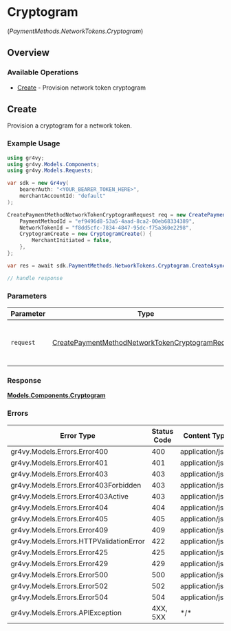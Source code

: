 # Cryptogram
(*PaymentMethods.NetworkTokens.Cryptogram*)

## Overview

### Available Operations

* [Create](#create) - Provision network token cryptogram

## Create

Provision a cryptogram for a network token.

### Example Usage

```csharp
using gr4vy;
using gr4vy.Models.Components;
using gr4vy.Models.Requests;

var sdk = new Gr4vy(
    bearerAuth: "<YOUR_BEARER_TOKEN_HERE>",
    merchantAccountId: "default"
);

CreatePaymentMethodNetworkTokenCryptogramRequest req = new CreatePaymentMethodNetworkTokenCryptogramRequest() {
    PaymentMethodId = "ef9496d8-53a5-4aad-8ca2-00eb68334389",
    NetworkTokenId = "f8dd5cfc-7834-4847-95dc-f75a360e2298",
    CryptogramCreate = new CryptogramCreate() {
        MerchantInitiated = false,
    },
};

var res = await sdk.PaymentMethods.NetworkTokens.Cryptogram.CreateAsync(req);

// handle response
```

### Parameters

| Parameter                                                                                                                     | Type                                                                                                                          | Required                                                                                                                      | Description                                                                                                                   |
| ----------------------------------------------------------------------------------------------------------------------------- | ----------------------------------------------------------------------------------------------------------------------------- | ----------------------------------------------------------------------------------------------------------------------------- | ----------------------------------------------------------------------------------------------------------------------------- |
| `request`                                                                                                                     | [CreatePaymentMethodNetworkTokenCryptogramRequest](../../Models/Requests/CreatePaymentMethodNetworkTokenCryptogramRequest.md) | :heavy_check_mark:                                                                                                            | The request object to use for the request.                                                                                    |

### Response

**[Models.Components.Cryptogram](../../Models/Components/Cryptogram.md)**

### Errors

| Error Type                              | Status Code                             | Content Type                            |
| --------------------------------------- | --------------------------------------- | --------------------------------------- |
| gr4vy.Models.Errors.Error400            | 400                                     | application/json                        |
| gr4vy.Models.Errors.Error401            | 401                                     | application/json                        |
| gr4vy.Models.Errors.Error403            | 403                                     | application/json                        |
| gr4vy.Models.Errors.Error403Forbidden   | 403                                     | application/json                        |
| gr4vy.Models.Errors.Error403Active      | 403                                     | application/json                        |
| gr4vy.Models.Errors.Error404            | 404                                     | application/json                        |
| gr4vy.Models.Errors.Error405            | 405                                     | application/json                        |
| gr4vy.Models.Errors.Error409            | 409                                     | application/json                        |
| gr4vy.Models.Errors.HTTPValidationError | 422                                     | application/json                        |
| gr4vy.Models.Errors.Error425            | 425                                     | application/json                        |
| gr4vy.Models.Errors.Error429            | 429                                     | application/json                        |
| gr4vy.Models.Errors.Error500            | 500                                     | application/json                        |
| gr4vy.Models.Errors.Error502            | 502                                     | application/json                        |
| gr4vy.Models.Errors.Error504            | 504                                     | application/json                        |
| gr4vy.Models.Errors.APIException        | 4XX, 5XX                                | \*/\*                                   |